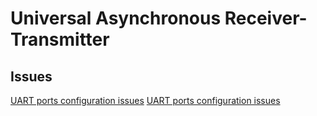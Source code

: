 Universal Asynchronous Receiver-Transmitter
==

## Issues

[UART ports configuration issues](http://lists.elinux.org/pipermail/elinux-minnowboard/Week-of-Mon-20150601/001607.html)
[UART ports configuration issues](http://lists.elinux.org/pipermail/elinux-minnowboard/Week-of-Mon-20150601/001597.html)